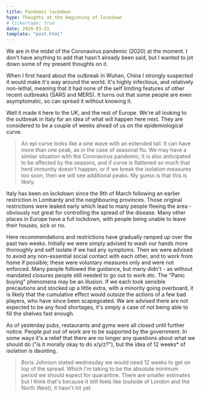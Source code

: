```yaml
---
title: Pandemic lockdown
hype: Thoughts at the beginning of lockdown
# tickertape: true
date: 2020-03-21
template: "post.html"
---
```


We are in the midst of the Coronavirus pandemic (2020) at the moment. I don't have anything
to add that hasn't already been said, but I wanted to jot down some of my present thoughts on it.

When I first heard about the outbreak in Wuhan, China I strongly suspected it would make it's way
around the world. It's highly infectious, and relatively non-lethal, meaning that it had none of
the self limiting features of other recent outbreaks (SARS and MERS). It turns out that some people
are even asymptomatic, so can spread it without knowing it.

Well it made it here to the UK, and the rest of Europe. We're all looking to the outbreak in Italy
for an idea of what will happen here next. They are considered to be a couple of weeks ahead of us
on the epidemiological curve.

> An epi curve looks like a sine wave with an extended tail. It can have more than one peak, as
> in the case of seasonal flu. We may have a similar situation with the Coronavirus pandemic; it is
> also anticipated to be affected by the seasons, and if curve is flattened so much that herd
> immunity doesn't happen, or if we break the isolation measures too soon, then we will see
> additional peaks. My guess is that this is likely.

Italy has been on lockdown since the 9th of March following an earlier restriction in Lombardy
and the neighbouring provinces. Those original restrictions were leaked early which lead to many
people fleeing the area - obviously not great for controlling the spread of the disease. Many other
places in Europe have a full lockdown, with people being unable to leave their houses, sick or no.

Here recommendations and restrictions have gradually ramped up over the past two weeks. Initially
we were simply advised to wash our hands more thoroughly and self isolate if we had any symptoms.
Then we were advised to avoid any non-essential social contact with each other, and to work from
home if possible; these were voluntary measures only and were not enforced. Many people followed
the guidance, but many didn't - as without mandated closures people still needed to go out to work
etc. The "Panic buying" phenomena may be an illusion. If we each took sensible precautions and
stocked up a little extra, with a minority going overboard, it is likely that the cumulative effect
would outsize the actions of a few bad players, who have since been scapegoated. We are advised
there are not expected to be any food shortages, it's simply a case of not being able to fill
the shelves fast enough.

As of yesterday pubs, restaurants and gyms were all closed until further notice. People put out of
work are to be supported by the government. In some ways it's a relief that there are no longer any
questions about what we should do ("is it morally okay to do x/y/z?"), but the idea of 12 weeks\* of
isolation is daunting.

> Boris Johnson stated wednesday we would need 12 weeks to get on top of the spread. Which I'm
> taking to be the absolute minimum period we should expect for quarantine. There are smaller
> estimates but I think that's because it still feels like (outside of London and the North West),
> it hasn't hit yet.
